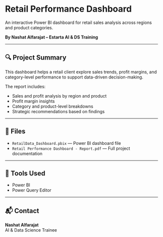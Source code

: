 # Retail Performance Dashboard

An interactive Power BI dashboard for retail sales analysis across regions and product categories.

**By Nashat Alfarajat – Estarta AI & DS Training**

---

## 🔍 Project Summary

This dashboard helps a retail client explore sales trends, profit margins, and category-level performance to support data-driven decision-making.

The report includes:

- Sales and profit analysis by region and product
- Profit margin insights
- Category and product-level breakdowns
- Strategic recommendations based on findings

---

## 📁 Files

- `RetailData_Dashboard.pbix` — Power BI dashboard file  
- `Retail Performance Dashboard - Report.pdf` — Full project documentation

---

## 📌 Tools Used

- Power BI  
- Power Query Editor  

---

## 📬 Contact

**Nashat Alfarajat**  
AI & Data Science Trainee  
